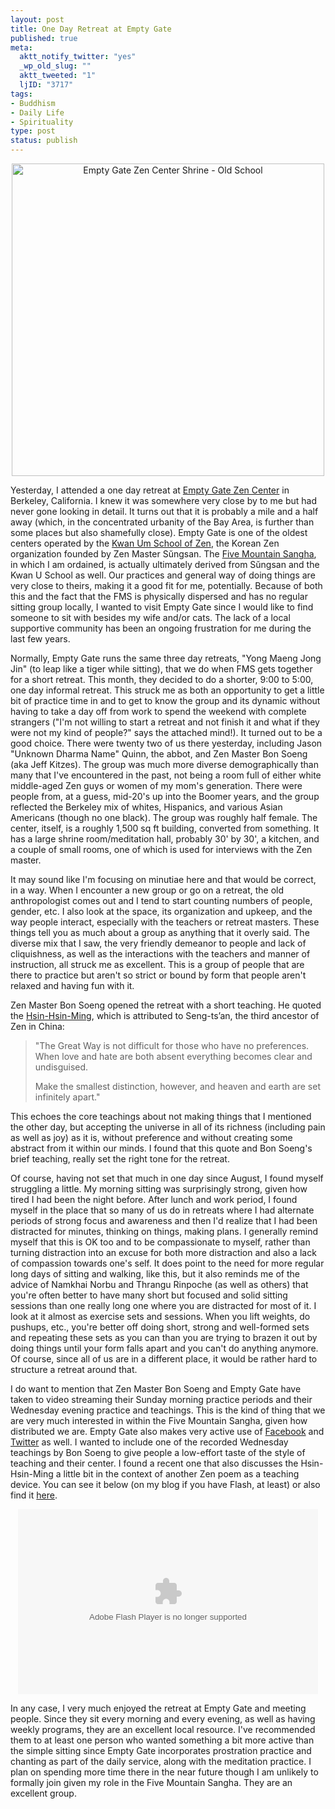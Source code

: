 ```yaml
--- 
layout: post
title: One Day Retreat at Empty Gate
published: true
meta: 
  aktt_notify_twitter: "yes"
  _wp_old_slug: ""
  aktt_tweeted: "1"
  ljID: "3717"
tags: 
- Buddhism
- Daily Life
- Spirituality
type: post
status: publish
---
```

<p style="text-align: center"><a href="http://www.flickr.com/photos/albill/5272457861/" title="Empty Gate Zen Center Shrine - Old School by albill, on Flickr"><img src="http://farm6.static.flickr.com/5282/5272457861_f8afbf553a.jpg" border="0" width="500" height="500" alt="Empty Gate Zen Center Shrine - Old School" /></a></p>
Yesterday, I attended a one day retreat at <a href="http://emptygatezen.com">Empty Gate Zen Center</a> in Berkeley, California. I knew it was somewhere very close by to me but had never gone looking in detail. It turns out that it is probably a mile and a half away (which, in the concentrated urbanity of the Bay Area, is further than some places but also shamefully close). Empty Gate is one of the oldest centers operated by the <a href="http://www.kwanumzen.org">Kwan Um School of Zen</a>, the Korean Zen organization founded by Zen Master Sŭngsan. The <a href="http://fivemountain.org">Five Mountain Sangha</a>, in which I am ordained, is actually ultimately derived from Sŭngsan and the Kwan U School as well. Our practices and general way of doing things are very close to theirs, making it a good fit for me, potentially. Because of both this and the fact that the FMS is physically dispersed and has no regular sitting group locally, I wanted to visit Empty Gate since I would like to find someone to sit with besides my wife and/or cats. The lack of a local supportive community has been an ongoing frustration for me during the last few years.

Normally, Empty Gate runs the same three day retreats, "Yong Maeng Jong Jin" (to leap like a tiger while sitting), that we do when FMS gets together for a short retreat. This month, they decided to do a shorter, 9:00 to 5:00, one day informal retreat. This struck me as both an opportunity to get a little bit of practice time in and to get to know the group and its dynamic without having to take a day off from work to spend the weekend with complete strangers ("I'm not willing to start a retreat and not finish it and what if they were not my kind of people?" says the attached mind!). It turned out to be a good choice. There were twenty two of us there yesterday, including Jason "Unknown Dharma Name" Quinn, the abbot, and Zen Master Bon Soeng (aka Jeff Kitzes). The group was much more diverse demographically than many that I've encountered in the past, not being a room full of either white middle-aged Zen guys or women of my mom's generation. There were people from, at a guess, mid-20's up into the Boomer years, and the group reflected the Berkeley mix of whites, Hispanics, and various Asian Americans (though no one black). The group was roughly half female. The center, itself, is a roughly 1,500 sq ft building, converted from something. It has a large shrine room/meditation hall, probably 30' by 30', a kitchen, and a couple of small rooms, one of which is used for interviews with the Zen master. 

It may sound like I'm focusing on minutiae here and that would be correct, in a way. When I encounter a new group or go on a retreat, the old anthropologist comes out and I tend to start counting numbers of people, gender, etc. I also look at the space, its organization and upkeep, and the way people interact, especially with the teachers or retreat masters. These things tell you as much about a group as anything that it overly said. The diverse mix that I saw, the very friendly demeanor to people and lack of cliquishness, as well as the interactions with the teachers and manner of instruction, all struck me as excellent. This is a group of people that are there to practice but aren't so strict or bound by form that people aren't relaxed and having fun with it.

Zen Master Bon Soeng opened the retreat with a short teaching. He quoted the <a href="http://www.mendosa.com/way.html">Hsin-Hsin-Ming</a>, which is attributed to Seng-ts’an, the third ancestor of Zen in China:

> "The Great Way is not difficult
> for those who have no preferences.
> When love and hate are both absent
> everything becomes clear and undisguised.
>
> Make the smallest distinction, however,
> and heaven and earth are set infinitely apart."

This echoes the core teachings about not making things that I mentioned the other day, but accepting the universe in all of its richness (including pain as well as joy) as it is, without preference and without creating some abstract from it within our minds. I found that this quote and Bon Soeng's brief teaching, really set the right tone for the retreat. 

Of course, having not set that much in one day since August, I found myself struggling a little. My morning sitting was surprisingly strong, given how tired I had been the night before. After lunch and work period, I found myself in the place that so many of us do in retreats where I had alternate periods of strong focus and awareness and then I'd realize that I had been distracted for minutes, thinking on things, making plans. I generally remind myself that this is OK too and to be compassionate to myself, rather than turning distraction into an excuse for both more distraction and also a lack of compassion towards one's self. It does point to the need for more regular long days of sitting and walking, like this, but it also reminds me of the advice of Namkhai Norbu and Thrangu Rinpoche (as well as others) that you're often better to have many short but focused and solid sitting sessions than one really long one where you are distracted for most of it. I look at it almost as exercise sets and sessions. When you lift weights, do pushups, etc., you're better off doing short, strong and well-formed sets and repeating these sets as you can than you are trying to brazen it out by doing things until your form falls apart and you can't do anything anymore. Of course, since all of us are in a different place, it would be rather hard to structure a retreat around that.

I do want to mention that Zen Master Bon Soeng and Empty Gate have taken to video streaming their Sunday morning practice periods and their Wednesday evening practice and teachings. This is the kind of thing that we are very much interested in within the Five Mountain Sangha, given how distributed we are. Empty Gate also makes very active use of <a href="http://www.facebook.com/emptygatezen">Facebook</a> and <a href="http://twitter.com/#!/emptygatezen">Twitter</a> as well. I wanted to include one of the recorded Wednesday teachings by Bon Soeng to give people a low-effort taste of the style of teaching and their center. I found a recent one that also discusses the Hsin-Hsin-Ming a little bit in the context of another Zen poem as a teaching device. You can see it below (on my blog if you have Flash, at least) or also find it <a href="http://www.ustream.tv/recorded/10773422">here</a>.

<p style="text-align: center"><lj-embed><object classid="clsid:d27cdb6e-ae6d-11cf-96b8-444553540000" width="480" height="296" id="utv664792" name="utv_n_437964"><param name="flashvars" value="loc=%2F&amp;autoplay=false&amp;vid=10773422&amp;locale=en_US&amp;hasticket=false&amp;id=10773422&amp;v3=1" /><param name="allowfullscreen" value="true" /><param name="allowscriptaccess" value="always" /><param name="src" value="http://www.ustream.tv/flash/viewer.swf" /><embed flashvars="loc=%2F&amp;autoplay=false&amp;vid=10773422&amp;locale=en_US&amp;hasticket=false&amp;id=10773422&amp;v3=1" width="480" height="296" allowfullscreen="true" allowscriptaccess="always" id="utv664792" name="utv_n_437964" src="http://www.ustream.tv/flash/viewer.swf" type="application/x-shockwave-flash" /></object></lj-embed></p>
In any case, I very much enjoyed the retreat at Empty Gate and meeting people. Since they sit every morning and every evening, as well as having weekly programs, they are an excellent local resource. I've recommended them to at least one person who wanted something a bit more active than the simple sitting since Empty Gate incorporates prostration practice and chanting as part of the daily service, along with the meditation practice. I plan on spending more time there in the near future though I am unlikely to formally join given my role in the Five Mountain Sangha. They are an excellent group.
